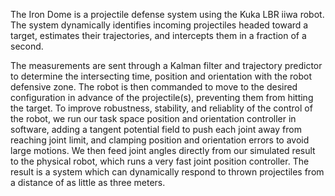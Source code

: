 The Iron Dome is a projectile defense system using the Kuka LBR iiwa robot. The system dynamically identifies incoming projectiles headed toward a target, estimates their trajectories, and intercepts them in a fraction of a second.

The measurements are sent through a Kalman filter and trajectory predictor to determine the intersecting time, position and orientation with the robot defensive zone. The robot is then commanded to move to the desired configuration in advance of the projectile(s), preventing them from hitting the target. To improve robustness, stability, and reliablity of the control of the robot, we run our task space position and orientation controller in software, adding a tangent potential field to push each joint away from reaching joint limit, and clamping position and orientation errors to avoid large motions. We then feed joint angles directly from our simulated result to the physical robot, which runs a very fast joint position controller. The result is a system which can dynamically respond to thrown projectiles from a distance of as little as three meters.
